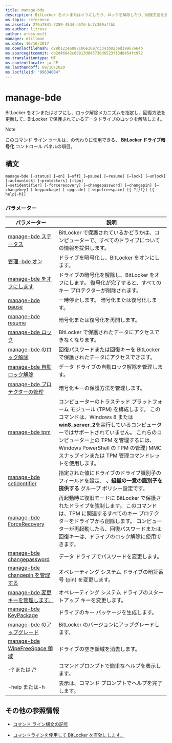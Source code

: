 ```yaml
---
title: manage-bde
description: BitLocker をオンまたはオフにしたり、ロックを解除したり、回復方法を更新したり、BitLocker で保護されているデータドライブのロックを解除したりする、manage-bde コマンドの参照記事。
ms.topic: reference
ms.assetid: 276a7841-7289-48d4-a57d-bc7c300affbb
ms.author: lizross
author: eross-msft
manager: mtillman
ms.date: 10/16/2017
ms.openlocfilehash: d29b123e6087106e3697c3343b023ed19967664b
ms.sourcegitcommit: db2d46842c68813d043738d6523f13d8454fc972
ms.translationtype: MT
ms.contentlocale: ja-JP
ms.lasthandoff: 09/10/2020
ms.locfileid: "89634084"
---
```

# <a name="manage-bde"></a>manage-bde

BitLocker をオンまたはオフにし、ロック解除メカニズムを指定し、回復方法を更新して、BitLocker で保護されているデータドライブのロックを解除します。

> [!NOTE]
> このコマンド ライン ツールは、の代わりに使用できる、 **BitLocker ドライブ暗号化** コントロール パネルの項目。

## <a name="syntax"></a>構文

```
manage-bde [-status] [–on] [–off] [–pause] [–resume] [–lock] [–unlock] [–autounlock] [–protectors] [–tpm]
[–setidentifier] [-forcerecovery] [–changepassword] [–changepin] [–changekey] [-keypackage] [–upgrade] [-wipefreespace] [{-?|/?}] [{-help|-h}]
```

### <a name="parameters"></a>パラメーター

| パラメーター | 説明 |
| --------- |------------ |
| [manage-bde ステータス](manage-bde-status.md) | BitLocker で保護されているかどうかは、コンピューターで、すべてのドライブについての情報を提供します。 |
| [管理-bde オン](manage-bde-on.md) | ドライブを暗号化し、BitLocker をオンにします。 |
| [manage-bde をオフにします](manage-bde-off.md) | ドライブの暗号化を解除し、BitLocker をオフにします。 復号化が完了すると、すべてのキー プロテクターが削除されます。 |
| [manage-bde pause](manage-bde-pause.md) | 一時停止します。 暗号化または復号化します。 |
| [manage-bde resume](manage-bde-resume.md) | 暗号化または復号化を再開します。 |
| [manage-bde ロック](manage-bde-lock.md) | BitLocker で保護されたデータにアクセスできなくなります。 |
| [manage-bde のロック解除](manage-bde-unlock.md) | 回復パスワードまたは回復キーを BitLocker で保護されたデータにアクセスできます。 |
| [manage-bde 自動ロック解除](manage-bde-autounlock.md) | データ ドライブの自動ロック解除を管理します。 |
| [manage-bde プロテクターの管理](manage-bde-protectors.md) | 暗号化キーの保護方法を管理します。 |
| [manage-bde tpm](manage-bde-tpm.md) | コンピューターのトラステッド プラットフォーム モジュール (TPM) を構成します。 このコマンドは、Windows 8 または **win8_server_2**を実行しているコンピューターではサポートされていません。 これらのコンピューター上の TPM を管理するには、Windows PowerShell の TPM の管理] MMC スナップインまたは TPM 管理コマンドレットを使用します。 |
| [manage-bde setidentifier](manage-bde-setidentifier.md)   | 指定された値にドライブのドライブ識別子のフィールドを設定、 **、組織の一意の識別子を提供する** グループ ポリシー設定です。 |
| [manage-bde ForceRecovery](manage-bde-forcerecovery.md) | 再起動時に復旧モードに BitLocker で保護されたドライブを強制します。 このコマンドは、TPM に関連するすべてのキー プロテクターをドライブから削除します。 コンピューターが再起動したら、回復パスワードまたは回復キーは、ドライブのロック解除に使用できます。 |
| [manage-bde changepassword](manage-bde-changepassword.md) | データ ドライブでパスワードを変更します。 |
| [manage-bde changepin を管理する](manage-bde-changepin.md) | オペレーティング システム ドライブの暗証番号 (pin) を変更します。 |
| [manage-bde 変更キーを管理します。](manage-bde-changekey.md) | オペレーティング システム ドライブのスタートアップ キーを変更します。 |
| [manage-bde KeyPackage](manage-bde-keypackage.md) | ドライブのキー パッケージを生成します。 |
| [manage-bde のアップグレード](manage-bde-upgrade.md) | BitLocker のバージョンにアップグレードします。 |
| [manage-bde WipeFreeSpace 領域](manage-bde-wipefreespace.md) | ドライブの空き領域を消去します。 |
| -? または /? | コマンドプロンプトで簡単なヘルプを表示します。 |
| -help または-h | 表示は、コマンド プロンプトでヘルプを完了します。 |

## <a name="additional-references"></a>その他の参照情報

- [コマンド ライン構文の記号](command-line-syntax-key.md)

- [コマンドラインを使用して BitLocker を有効にします。](/previous-versions/windows/it-pro/windows-7/dd894351(v=ws.10))
